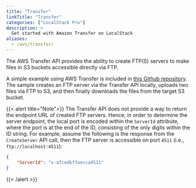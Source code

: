 ```yaml
---
title: "Transfer"
linkTitle: "Transfer"
categories: ["LocalStack Pro"]
description: >
  Get started with Amazon Transfer on LocalStack
aliases:
  - /aws/transfer/
---
```


The AWS Transfer API provides the ability to create FTP(S) servers to make files in S3 buckets accessible directly via FTP.

A simple example using AWS Transfer is included in [this Github repository](https://github.com/localstack/localstack-pro-samples/tree/master/transfer-ftp-s3). The sample creates an FTP server via the Transfer API locally, uploads two files via FTP to S3, and then finally downloads the files from the target S3 bucket.

{{< alert title="Note">}}
The Transfer API does not provide a way to return the endpoint URL of created FTP servers. Hence, in order to determine the server endpoint, the local port is encoded within the `ServerId` attribute, where the port is at the end of the ID, consisting of the only digits within the ID string. For example, assume the following is the response from the `CreateServer` API call, then the FTP server is accessible on port `4511` (i.e., `ftp://localhost:4511`):
```json
{
    "ServerId": "s-afcedbffaecca4511"
}
```
{{< /alert >}}
